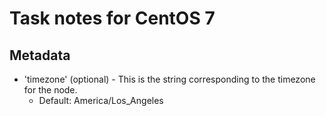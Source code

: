 # Task notes for CentOS 7

## Metadata

- 'timezone' (optional) - This is the string corresponding to the timezone for
  the node.
  - Default: America/Los_Angeles